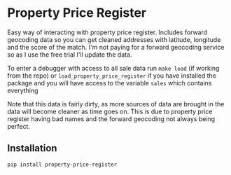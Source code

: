 Property Price Register
=======================

Easy way of interacting with property price register. Includes forward geocoding data so you can get cleaned addresses with latitude, longitude and the score of the match. I'm not paying for a forward geocoding service so as I use the free trial I'll update the data.

To enter a debugger with access to all sale data run `make load` (if working from the repo) or `load_property_price_register` if you have installed the package and you will have access to the variable `sales` which contains everything

Note that this data is fairly dirty, as more sources of data are brought in the data will become cleaner as time goes on. This is due to property price register having bad names and the forward geocoding not always being perfect.

Installation
------------

`pip install property-price-register`
